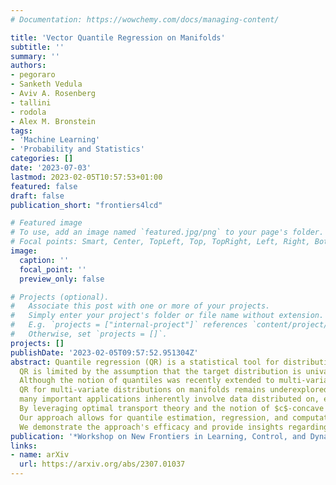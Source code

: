 ```yaml
---
# Documentation: https://wowchemy.com/docs/managing-content/

title: 'Vector Quantile Regression on Manifolds'
subtitle: ''
summary: ''
authors:
- pegoraro
- Sanketh Vedula
- Aviv A. Rosenberg
- tallini
- rodola
- Alex M. Bronstein
tags:
- 'Machine Learning'
- 'Probability and Statistics'
categories: []
date: '2023-07-03'
lastmod: 2023-02-05T10:57:53+01:00
featured: false
draft: false
publication_short: "frontiers4lcd"

# Featured image
# To use, add an image named `featured.jpg/png` to your page's folder.
# Focal points: Smart, Center, TopLeft, Top, TopRight, Left, Right, BottomLeft, Bottom, BottomRight.
image:
  caption: ''
  focal_point: ''
  preview_only: false

# Projects (optional).
#   Associate this post with one or more of your projects.
#   Simply enter your project's folder or file name without extension.
#   E.g. `projects = ["internal-project"]` references `content/project/deep-learning/index.md`.
#   Otherwise, set `projects = []`.
projects: []
publishDate: '2023-02-05T09:57:52.951304Z'
abstract: Quantile regression (QR) is a statistical tool for distribution-free estimation of conditional quantiles of a target variable given explanatory features.
  QR is limited by the assumption that the target distribution is univariate and defined on an Euclidean domain.
  Although the notion of quantiles was recently extended to multi-variate distributions,
  QR for multi-variate distributions on manifolds remains underexplored, even though 
  many important applications inherently involve data distributed on, e.g., spheres (climate measurements), tori (dihedral angles in proteins), or Lie groups (attitude in navigation).
  By leveraging optimal transport theory and the notion of $c$-concave functions, we meaningfully define conditional vector quantile functions of high-dimensional variables on manifolds (M-CVQFs).
  Our approach allows for quantile estimation, regression, and computation of conditional confidence sets.
  We demonstrate the approach's efficacy and provide insights regarding the meaning of non-Euclidean quantiles through preliminary synthetic data experiments.
publication: '*Workshop on New Frontiers in Learning, Control, and Dynamical Systems at the International Conference on Machine Learning (2023)*'
links:
- name: arXiv
  url: https://arxiv.org/abs/2307.01037
---
```

